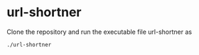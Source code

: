 # url-shortner
Clone the repository and run the executable file url-shortner as 
```
./url-shortner
